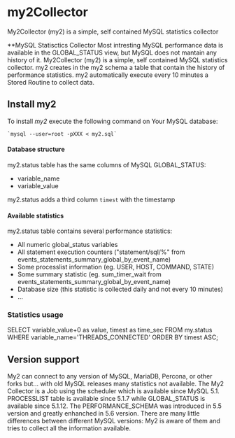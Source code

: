 # my2Collector
My2Collector (my2) is a simple, self contained MySQL statistics collector

**MySQL Statisctics Collector
Most intresting MySQL performance data is available in the GLOBAL_STATUS view,
but MySQL does not mantain any history of it.
My2Collector (my2) is a simple, self contained MySQL statistics collector.
my2 creates in the my2 schema a table that contain the history of performance statistics.
my2 automatically execute every 10 minutes a Stored Routine to collect data.

## Install my2

To install *my2* execute the following command on Your MySQL database:

	`mysql --user=root -pXXX < my2.sql`

#### Database structure

my2.status table has the same columns of MySQL GLOBAL_STATUS:
* variable_name
* variable_value

my2.status adds a third column `timest` with the timestamp


#### Available statistics

my2.status table contains several performance statistics:
* All numeric global_status variables
* All statement execution counters ("statement/sql/%" from events_statements_summary_global_by_event_name)
* Some processlist information (eg. USER, HOST, COMMAND, STATE)
* Some summary statistic (eg. sum_timer_wait from events_statements_summary_global_by_event_name)
* Database size (this statistic is collected daily and not every 10 minutes)
* ...


### Statistics usage

SELECT variable_value+0 as value, timest as time_sec
  FROM my.status
 WHERE variable_name='THREADS_CONNECTED'
 ORDER BY timest ASC;


## Version support

My2 can connect to any version of MySQL, MariaDB, Percona, or other forks but...
with old MySQL releases many statistics not available.
The My2 Collector is a Job using the scheduler which is available since MySQL 5.1.
PROCESSLIST table is available since 5.1.7 while GLOBAL_STATUS is available since 5.1.12.
The PERFORMANCE_SCHEMA was introduced in 5.5 version and greatly enhanched in 5.6 version.
There are many little differences between different MySQL versions: My2 is aware of them
and tries to collect all the information available.
